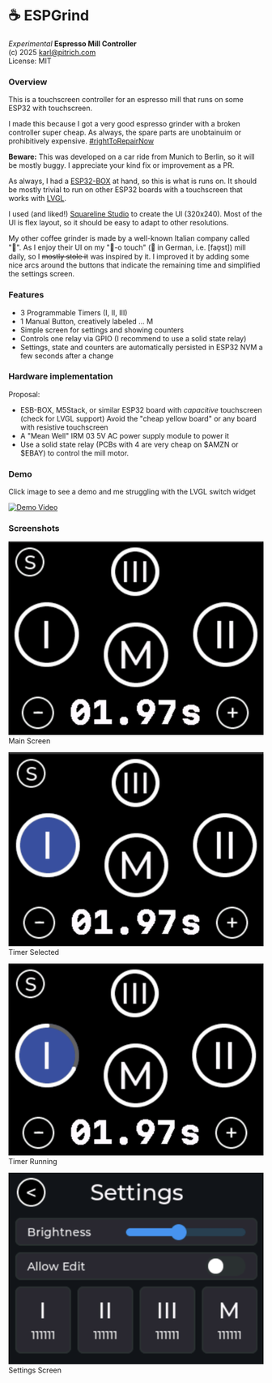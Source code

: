 # ☕️ ESPGrind

*Experimental* **Espresso Mill Controller**<br>
(c) 2025 karl@pitrich.com<br>
License: MIT<br>

### Overview

This is a touchscreen controller for an espresso mill that runs on some ESP32 with touchscreen.

I made this because I got a very good espresso grinder with a broken controller super cheap. As always, the spare parts are unobtainuim or prohibitively expensive. [#rightToRepairNow](https://repair.eu/)

**Beware:** This was developed on a car ride from Munich to Berlin, so it will be mostly buggy. I appreciate your kind fix or improvement as a PR.

As always, I had a [ESP32-BOX](https://github.com/espressif/esp-box) at hand, so this is what is runs on. It should be mostly trivial to run on other ESP32 boards with a touchscreen that works with [LVGL](https://docs.lvgl.io/master/intro/introduction.html).

I used (and liked!) [Squareline Studio](https://squareline.io/) to create the UI (320x240). Most of the UI is flex layout, so it should be easy to adapt to other resolutions.

My other coffee grinder is made by a well-known Italian company called "🚀". As I enjoy their UI on my "👊-o touch" (👊 in German, i.e. [faʊ̯st]) mill daily, so I ~~mostly stole it~~ was inspired by it. I improved it by adding some nice arcs around the buttons that indicate the remaining time and simplified the settings screen.

### Features
- 3 Programmable Timers (I, II, III)
- 1 Manual Button, creatively labeled ...  M
- Simple screen for settings and showing counters
- Controls one relay via GPIO (I recommend to use a solid state relay)
- Settings, state and counters are automatically persisted in ESP32 NVM a few seconds after a change

### Hardware implementation
Proposal:

- ESB-BOX, M5Stack, or similar ESP32 board with *capacitive* touchscreen (check for LVGL support) Avoid the "cheap yellow board" or any board with resistive touchscreen
- A "Mean Well" IRM 03 5V AC power supply module to power it
- Use a solid state relay (PCBs with 4 are very cheap on $AMZN or $EBAY) to control the mill motor.

### Demo
Click image to see a demo and me struggling with the LVGL switch widget

[![Demo Video](http://img.youtube.com/vi/ctp5HUnxMbU/0.jpg)](https://youtu.be/ctp5HUnxMbU)

### Screenshots
![Main Screen](doc/screenshots/main.png)
Main Screen

![Mode Selected](doc/screenshots/selected.png)
Timer Selected

![Running Timer](doc/screenshots/running.png)
Timer Running

![Settings Screen](doc/screenshots/settings.png)
Settings Screen

